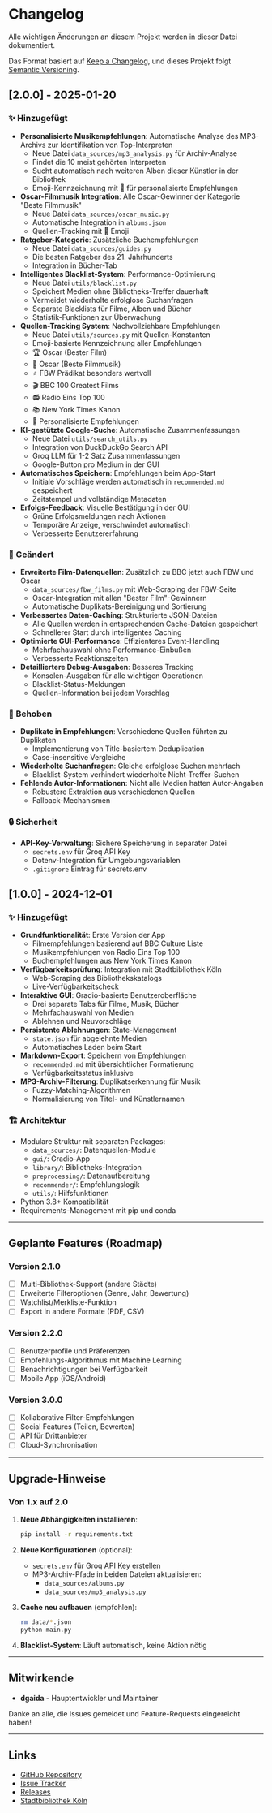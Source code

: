 # Changelog

Alle wichtigen Änderungen an diesem Projekt werden in dieser Datei dokumentiert.

Das Format basiert auf [Keep a Changelog](https://keepachangelog.com/de/1.0.0/),
und dieses Projekt folgt [Semantic Versioning](https://semver.org/lang/de/).

## [2.0.0] - 2025-01-20

### ✨ Hinzugefügt
- **Personalisierte Musikempfehlungen**: Automatische Analyse des MP3-Archivs zur Identifikation von Top-Interpreten
  - Neue Datei `data_sources/mp3_analysis.py` für Archiv-Analyse
  - Findet die 10 meist gehörten Interpreten
  - Sucht automatisch nach weiteren Alben dieser Künstler in der Bibliothek
  - Emoji-Kennzeichnung mit 💎 für personalisierte Empfehlungen
- **Oscar-Filmmusik Integration**: Alle Oscar-Gewinner der Kategorie "Beste Filmmusik"
  - Neue Datei `data_sources/oscar_music.py`
  - Automatische Integration in `albums.json`
  - Quellen-Tracking mit 🎵 Emoji
- **Ratgeber-Kategorie**: Zusätzliche Buchempfehlungen
  - Neue Datei `data_sources/guides.py`
  - Die besten Ratgeber des 21. Jahrhunderts
  - Integration in Bücher-Tab
- **Intelligentes Blacklist-System**: Performance-Optimierung
  - Neue Datei `utils/blacklist.py`
  - Speichert Medien ohne Bibliotheks-Treffer dauerhaft
  - Vermeidet wiederholte erfolglose Suchanfragen
  - Separate Blacklists für Filme, Alben und Bücher
  - Statistik-Funktionen zur Überwachung
- **Quellen-Tracking System**: Nachvollziehbare Empfehlungen
  - Neue Datei `utils/sources.py` mit Quellen-Konstanten
  - Emoji-basierte Kennzeichnung aller Empfehlungen
  - 🏆 Oscar (Bester Film)
  - 🎵 Oscar (Beste Filmmusik)
  - ⭐ FBW Prädikat besonders wertvoll
  - 🎬 BBC 100 Greatest Films
  - 📻 Radio Eins Top 100
  - 📚 New York Times Kanon
  - 💎 Personalisierte Empfehlungen
- **KI-gestützte Google-Suche**: Automatische Zusammenfassungen
  - Neue Datei `utils/search_utils.py`
  - Integration von DuckDuckGo Search API
  - Groq LLM für 1-2 Satz Zusammenfassungen
  - Google-Button pro Medium in der GUI
- **Automatisches Speichern**: Empfehlungen beim App-Start
  - Initiale Vorschläge werden automatisch in `recommended.md` gespeichert
  - Zeitstempel und vollständige Metadaten
- **Erfolgs-Feedback**: Visuelle Bestätigung in der GUI
  - Grüne Erfolgsmeldungen nach Aktionen
  - Temporäre Anzeige, verschwindet automatisch
  - Verbesserte Benutzererfahrung

### 🔄 Geändert
- **Erweiterte Film-Datenquellen**: Zusätzlich zu BBC jetzt auch FBW und Oscar
  - `data_sources/fbw_films.py` mit Web-Scraping der FBW-Seite
  - Oscar-Integration mit allen "Bester Film"-Gewinnern
  - Automatische Duplikats-Bereinigung und Sortierung
- **Verbessertes Daten-Caching**: Strukturierte JSON-Dateien
  - Alle Quellen werden in entsprechenden Cache-Dateien gespeichert
  - Schnellerer Start durch intelligentes Caching
- **Optimierte GUI-Performance**: Effizienteres Event-Handling
  - Mehrfachauswahl ohne Performance-Einbußen
  - Verbesserte Reaktionszeiten
- **Detailliertere Debug-Ausgaben**: Besseres Tracking
  - Konsolen-Ausgaben für alle wichtigen Operationen
  - Blacklist-Status-Meldungen
  - Quellen-Information bei jedem Vorschlag

### 🐛 Behoben
- **Duplikate in Empfehlungen**: Verschiedene Quellen führten zu Duplikaten
  - Implementierung von Title-basiertem Deduplication
  - Case-insensitive Vergleiche
- **Wiederholte Suchanfragen**: Gleiche erfolglose Suchen mehrfach
  - Blacklist-System verhindert wiederholte Nicht-Treffer-Suchen
- **Fehlende Autor-Informationen**: Nicht alle Medien hatten Autor-Angaben
  - Robustere Extraktion aus verschiedenen Quellen
  - Fallback-Mechanismen

### 🔒 Sicherheit
- **API-Key-Verwaltung**: Sichere Speicherung in separater Datei
  - `secrets.env` für Groq API Key
  - Dotenv-Integration für Umgebungsvariablen
  - `.gitignore` Eintrag für secrets.env

## [1.0.0] - 2024-12-01

### ✨ Hinzugefügt
- **Grundfunktionalität**: Erste Version der App
  - Filmempfehlungen basierend auf BBC Culture Liste
  - Musikempfehlungen von Radio Eins Top 100
  - Buchempfehlungen aus New York Times Kanon
- **Verfügbarkeitsprüfung**: Integration mit Stadtbibliothek Köln
  - Web-Scraping des Bibliothekskatalogs
  - Live-Verfügbarkeitscheck
- **Interaktive GUI**: Gradio-basierte Benutzeroberfläche
  - Drei separate Tabs für Filme, Musik, Bücher
  - Mehrfachauswahl von Medien
  - Ablehnen und Neuvorschläge
- **Persistente Ablehnungen**: State-Management
  - `state.json` für abgelehnte Medien
  - Automatisches Laden beim Start
- **Markdown-Export**: Speichern von Empfehlungen
  - `recommended.md` mit übersichtlicher Formatierung
  - Verfügbarkeitsstatus inklusive
- **MP3-Archiv-Filterung**: Duplikatserkennung für Musik
  - Fuzzy-Matching-Algorithmen
  - Normalisierung von Titel- und Künstlernamen

### 🏗️ Architektur
- Modulare Struktur mit separaten Packages:
  - `data_sources/`: Datenquellen-Module
  - `gui/`: Gradio-App
  - `library/`: Bibliotheks-Integration
  - `preprocessing/`: Datenaufbereitung
  - `recommender/`: Empfehlungslogik
  - `utils/`: Hilfsfunktionen
- Python 3.8+ Kompatibilität
- Requirements-Management mit pip und conda

---

## Geplante Features (Roadmap)

### Version 2.1.0
- [ ] Multi-Bibliothek-Support (andere Städte)
- [ ] Erweiterte Filteroptionen (Genre, Jahr, Bewertung)
- [ ] Watchlist/Merkliste-Funktion
- [ ] Export in andere Formate (PDF, CSV)

### Version 2.2.0
- [ ] Benutzerprofile und Präferenzen
- [ ] Empfehlungs-Algorithmus mit Machine Learning
- [ ] Benachrichtigungen bei Verfügbarkeit
- [ ] Mobile App (iOS/Android)

### Version 3.0.0
- [ ] Kollaborative Filter-Empfehlungen
- [ ] Social Features (Teilen, Bewerten)
- [ ] API für Drittanbieter
- [ ] Cloud-Synchronisation

---

## Upgrade-Hinweise

### Von 1.x auf 2.0
1. **Neue Abhängigkeiten installieren**:
   ```bash
   pip install -r requirements.txt
   ```

2. **Neue Konfigurationen** (optional):
   - `secrets.env` für Groq API Key erstellen
   - MP3-Archiv-Pfade in beiden Dateien aktualisieren:
     - `data_sources/albums.py`
     - `data_sources/mp3_analysis.py`

3. **Cache neu aufbauen** (empfohlen):
   ```bash
   rm data/*.json
   python main.py
   ```

4. **Blacklist-System**: Läuft automatisch, keine Aktion nötig

---

## Mitwirkende

- **dgaida** - Hauptentwickler und Maintainer

Danke an alle, die Issues gemeldet und Feature-Requests eingereicht haben!

---

## Links

- [GitHub Repository](https://github.com/dgaida/library_recommender)
- [Issue Tracker](https://github.com/dgaida/library_recommender/issues)
- [Releases](https://github.com/dgaida/library_recommender/releases)
- [Stadtbibliothek Köln](https://www.stbib-koeln.de/)

